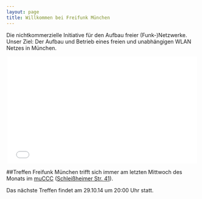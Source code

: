 ```yaml
---
layout: page
title: Willkommen bei Freifunk München
---
```


Die nichtkommerzielle Initiative für den Aufbau freier (Funk-)Netzwerke.
Unser Ziel: Der Aufbau und Betrieb eines freien und unabhängigen WLAN Netzes in München.

<p style="text-align: center;"><iframe src="//player.vimeo.com/video/64814620?byline=0&amp;portrait=0" width="500" height="281" frameborder="0" allowfullscreen=""></iframe></p>


##Treffen
Freifunk München trifft sich immer am letzten Mittwoch des Monats im [muCCC](http://muc.ccc.de) ([Schleißheimer Str. 41](http://osm.org/go/0JAf0IVLh?node=2012031859)).

Das nächste Treffen findet am 29.10.14 um 20:00 Uhr statt.
